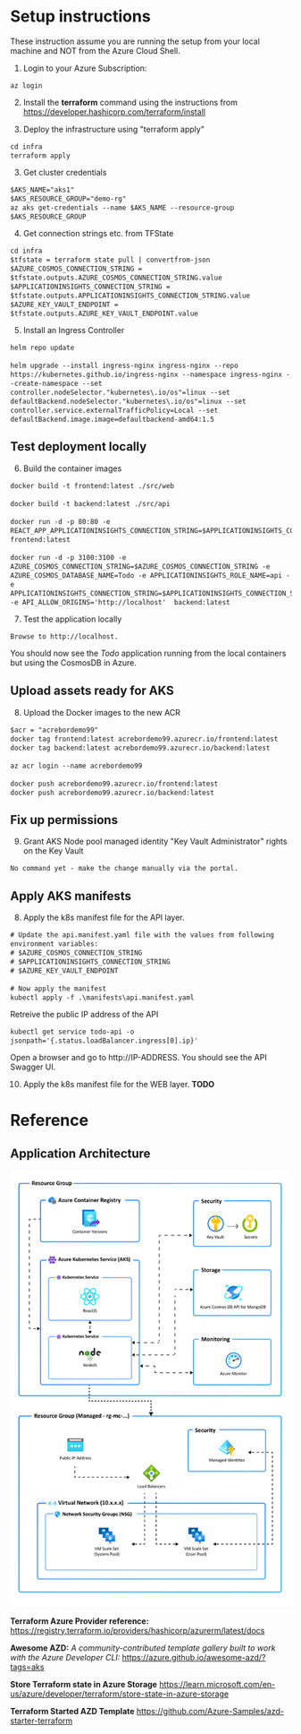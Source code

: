 # Setup instructions
These instruction assume you are running the setup from your local machine and NOT from the Azure Cloud Shell.

1. Login to your Azure Subscription:
```
az login
```

2. Install the **terraform** command using the instructions from https://developer.hashicorp.com/terraform/install

3. Deploy the infrastructure using "terraform apply"
```
cd infra
terraform apply
```

3. Get cluster credentials
```
$AKS_NAME="aks1"
$AKS_RESOURCE_GROUP="demo-rg"
az aks get-credentials --name $AKS_NAME --resource-group $AKS_RESOURCE_GROUP
```

4. Get connection strings etc. from TFState
```
cd infra
$tfstate = terraform state pull | convertfrom-json
$AZURE_COSMOS_CONNECTION_STRING = $tfstate.outputs.AZURE_COSMOS_CONNECTION_STRING.value
$APPLICATIONINSIGHTS_CONNECTION_STRING = $tfstate.outputs.APPLICATIONINSIGHTS_CONNECTION_STRING.value
$AZURE_KEY_VAULT_ENDPOINT = $tfstate.outputs.AZURE_KEY_VAULT_ENDPOINT.value
```

5. Install an Ingress Controller
```
helm repo update

helm upgrade --install ingress-nginx ingress-nginx --repo https://kubernetes.github.io/ingress-nginx --namespace ingress-nginx --create-namespace --set controller.nodeSelector."kubernetes\.io/os"=linux --set defaultBackend.nodeSelector."kubernetes\.io/os"=linux --set controller.service.externalTrafficPolicy=Local --set defaultBackend.image.image=defaultbackend-amd64:1.5
```

## Test deployment locally

6. Build the container images
```
docker build -t frontend:latest ./src/web

docker build -t backend:latest ./src/api

docker run -d -p 80:80 -e REACT_APP_APPLICATIONINSIGHTS_CONNECTION_STRING=$APPLICATIONINSIGHTS_CONNECTION_STRING frontend:latest

docker run -d -p 3100:3100 -e AZURE_COSMOS_CONNECTION_STRING=$AZURE_COSMOS_CONNECTION_STRING -e AZURE_COSMOS_DATABASE_NAME=Todo -e APPLICATIONINSIGHTS_ROLE_NAME=api -e APPLICATIONINSIGHTS_CONNECTION_STRING=$APPLICATIONINSIGHTS_CONNECTION_STRING  -e API_ALLOW_ORIGINS='http://localhost'  backend:latest
```
7. Test the application locally
```
Browse to http://localhost.
```
You should now see the *Todo* application running from the local containers but using the CosmosDB in Azure.

## Upload assets ready for AKS

8. Upload the Docker images to the new ACR
```
$acr = "acrebordemo99"
docker tag frontend:latest acrebordemo99.azurecr.io/frontend:latest
docker tag backend:latest acrebordemo99.azurecr.io/backend:latest

az acr login --name acrebordemo99

docker push acrebordemo99.azurecr.io/frontend:latest
docker push acrebordemo99.azurecr.io/backend:latest
```

## Fix up permissions

9. Grant AKS Node pool managed identity "Key Vault Administrator" rights on the Key Vault
```
No command yet - make the change manually via the portal.
```

## Apply AKS manifests

8. Apply the k8s manifest file for the API layer. 
```
# Update the api.manifest.yaml file with the values from following environment variables:
# $AZURE_COSMOS_CONNECTION_STRING
# $APPLICATIONINSIGHTS_CONNECTION_STRING
# $AZURE_KEY_VAULT_ENDPOINT

# Now apply the manifest
kubectl apply -f .\manifests\api.manifest.yaml
```
Retreive the public IP address of the API
```
kubectl get service todo-api -o jsonpath='{.status.loadBalancer.ingress[0].ip}'
```
Open a browser and go to http://IP-ADDRESS. You should see the API Swagger UI.

10. Apply the k8s manifest file for the WEB layer. 
**TODO**

# Reference

## Application Architecture

![Application Architecture](https://raw.githubusercontent.com/Azure-Samples/todo-nodejs-mongo-aks/main/assets/resources.png)

**Terraform Azure Provider reference:**
https://registry.terraform.io/providers/hashicorp/azurerm/latest/docs

**Awesome AZD:** *A community-contributed template gallery built to work with the Azure Developer CLI:* 
https://azure.github.io/awesome-azd/?tags=aks

**Store Terraform state in Azure Storage**
https://learn.microsoft.com/en-us/azure/developer/terraform/store-state-in-azure-storage

**Terraform Started AZD Template**
https://github.com/Azure-Samples/azd-starter-terraform
